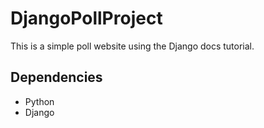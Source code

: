 # DjangoPollProject

This is a simple poll website using the Django docs tutorial. 

## Dependencies
- Python
- Django



